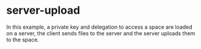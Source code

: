 # server-upload

In this example, a private key and delegation to access a space are loaded on a server, the client sends files to the server and the server uploads them to the space.
